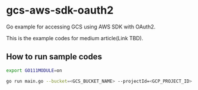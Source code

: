 gcs-aws-sdk-oauth2
===
Go example for accessing GCS using AWS SDK with OAuth2.

This is the example codes for medium article(Link TBD).

## How to run sample codes

```sh
export GO111MODULE=on

go run main.go --bucket=<GCS_BUCKET_NAME> --projectId=<GCP_PROJECT_ID>
```
